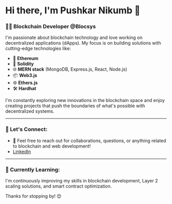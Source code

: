 # Hi there, I'm Pushkar Nikumb 👋

### 👨‍💻 Blockchain Developer @Blocsys

I'm passionate about blockchain technology and love working on decentralized applications (dApps). My focus is on building solutions with cutting-edge technologies like:

- 🔗 **Ethereum**
- 📝 **Solidity**
- 🌐 **MERN stack** (MongoDB, Express.js, React, Node.js)
- 📦 **Web3.js**
- ⚙️ **Ethers.js**
- 🛠️ **Hardhat**

I'm constantly exploring new innovations in the blockchain space and enjoy creating projects that push the boundaries of what's possible with decentralized systems.

---

### 💬 Let's Connect:

- 🤝 Feel free to reach out for collaborations, questions, or anything related to blockchain and web development!
- [LinkedIn](https://www.linkedin.com/in/nikumb-pushkar) 
---

### 🌱 Currently Learning:

I'm continuously improving my skills in blockchain development, Layer 2 scaling solutions, and smart contract optimization.

Thanks for stopping by! 😊
